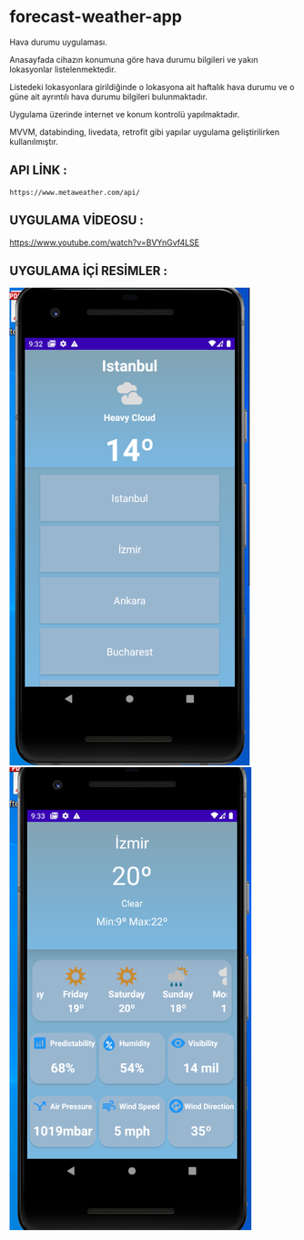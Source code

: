 # forecast-weather-app

Hava durumu uygulaması.

Anasayfada cihazın konumuna göre hava durumu bilgileri ve yakın lokasyonlar listelenmektedir. 

Listedeki lokasyonlara girildiğinde o lokasyona ait haftalık hava durumu ve o güne ait ayrıntılı hava durumu bilgileri bulunmaktadır.

Uygulama üzerinde internet ve konum kontrolü yapılmaktadır.

MVVM, databinding, livedata, retrofit gibi yapılar uygulama geliştirilirken kullanılmıştır.


## API LİNK :

```
https://www.metaweather.com/api/
```

## UYGULAMA VİDEOSU :

https://www.youtube.com/watch?v=BVYnGvf4LSE


## UYGULAMA İÇİ RESİMLER :
![1](images_app/1.PNG)
![2](images_app/2.PNG)
